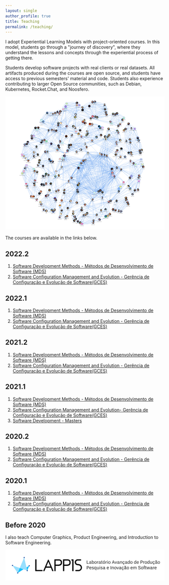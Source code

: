 ```yaml
---
layout: single
author_profile: true
title: Teaching
permalink: /teaching/
---
```


I adopt Experiential Learning Models with project-oriented courses. In this model, students go through a "journey of discovery", where they understand the lessons and concepts through the experiential process of getting there.

Students develop software projects with real clients or real datasets. All artifacts produced during the courses are open source, and students have access to previous semesters' material and code. Students also experience contributing to larger Open Source communities, such as Debian, Kubernetes, Rocket.Chat, and Noosfero.

![Students](/images/gpp_mds.png)

The courses are available in the links below.

## 2022.2

1. [Software Development Methods - Métodos de Desenvolvimento de Software (MDS)](/teaching/mds)
1. [Software Configuration Management and Evolution - Gerência de Configuração e Evolução de Software(GCES)](https://github.com/fga-gces)

## 2022.1

1. [Software Development Methods - Métodos de Desenvolvimento de Software (MDS)](/teaching/mds)
1. [Software Configuration Management and Evolution - Gerência de Configuração e Evolução de Software(GCES)](https://github.com/fga-gces)

## 2021.2

1. [Software Development Methods - Métodos de Desenvolvimento de Software (MDS)](/teaching/mds)
1. [Software Configuration Management and Evolution - Gerência de Configuração e Evolução de Software(GCES)](https://github.com/fga-gces)

## 2021.1

1. [Software Development Methods - Métodos de Desenvolvimento de Software (MDS)](/teaching/mds)
1. [Software Configuration Management and Evolution- Gerência de Configuração e Evolução de Software(GCES)](https://github.com/fga-gces)
1. [Software Development - Masters](https://github.com/PPCA-CS)

## 2020.2

1. [Software Development Methods - Métodos de Desenvolvimento de Software (MDS)](/teaching/mds)
1. [Software Configuration Management and Evolution - Gerência de Configuração e Evolução de Software(GCES)](https://github.com/fga-gces)

## 2020.1

1. [Software Development Methods - Métodos de Desenvolvimento de Software (MDS)](/teaching/mds)
1. [Software Configuration Management and Evolution - Gerência de Configuração e Evolução de Software(GCES)](https://github.com/fga-gces)

## Before 2020

I also teach Computer Graphics, Product Engineering, and Introduction to Software Engineering.

![lappis](/images/lappis.png)
